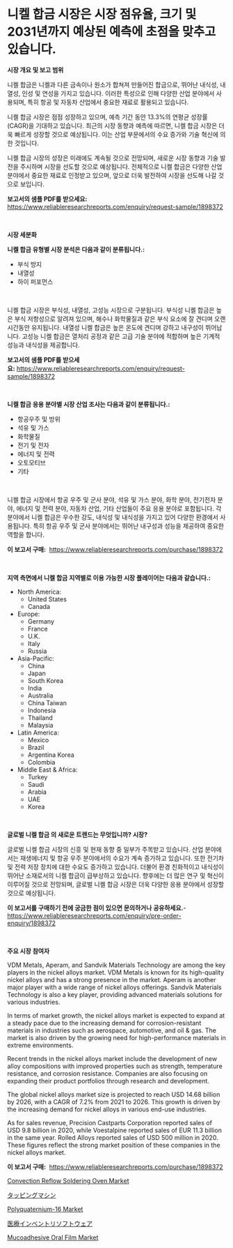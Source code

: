 <p><h1>니켈 합금 시장은 시장 점유율, 크기 및 2031년까지 예상된 예측에 초점을 맞추고 있습니다.</h1></p><p><strong>시장 개요 및 보고 범위</strong></p>
<p><p>니켈 합금은 니켈과 다른 금속이나 원소가 합쳐져 만들어진 합금으로, 뛰어난 내식성, 내열성, 인성 및 연성을 가지고 있습니다. 이러한 특성으로 인해 다양한 산업 분야에서 사용되며, 특히 항공 및 자동차 산업에서 중요한 재료로 활용되고 있습니다.</p><p>니켈 합금 시장은 점점 성장하고 있으며, 예측 기간 동안 13.3%의 연평균 성장률(CAGR)을 기대하고 있습니다. 최근의 시장 동향과 예측에 따르면, 니켈 합금 시장은 더욱 빠르게 성장할 것으로 예상됩니다. 이는 산업 부문에서의 수요 증가와 기술 혁신에 의한 것입니다.</p><p>니켈 합금 시장의 성장은 미래에도 계속될 것으로 전망되며, 새로운 시장 동향과 기술 발전을 주시하며 시장을 선도할 것으로 예상됩니다. 전체적으로 니켈 합금은 다양한 산업 분야에서 중요한 재료로 인정받고 있으며, 앞으로 더욱 발전하여 시장을 선도해 나갈 것으로 보입니다.</p></p>
<p><strong>보고서의 샘플 PDF를 받으세요:</strong> <a href="https://www.reliableresearchreports.com/enquiry/request-sample/1898372">https://www.reliableresearchreports.com/enquiry/request-sample/1898372</a></p>
<p>&nbsp;</p>
<p><strong>시장 세분화</strong></p>
<p><strong>니켈 합금 유형별 시장 분석은 다음과 같이 분류됩니다.:</strong></p>
<p><ul><li>부식 방지</li><li>내열성</li><li>하이 퍼포먼스</li></ul></p>
<p>&nbsp;</p>
<p><p>니켈 합금 시장은 부식성, 내열성, 고성능 시장으로 구분됩니다. 부식성 니켈 합금은 높은 부식 저항성으로 알려져 있으며, 해수나 화학물질과 같은 부식 요소에 잘 견디며 오랜 시간동안 유지됩니다. 내열성 니켈 합금은 높은 온도에 견디며 강하고 내구성이 뛰어납니다. 고성능 니켈 합금은 열처리 공정과 같은 고급 기술 분야에 적합하며 높은 기계적 성능과 내식성을 제공합니다.</p></p>
<p><strong>보고서의 샘플 PDF를 받으세요:</strong>&nbsp;<a href="https://www.reliableresearchreports.com/enquiry/request-sample/1898372">https://www.reliableresearchreports.com/enquiry/request-sample/1898372</a></p>
<p>&nbsp;</p>
<p><strong> 니켈 합금 응용 분야별 시장 산업 조사는 다음과 같이 분류됩니다.:</strong></p>
<p><ul><li>항공우주 및 방위</li><li>석유 및 가스</li><li>화학물질</li><li>전기 및 전자</li><li>에너지 및 전력</li><li>오토모티브</li><li>기타</li></ul></p>
<p>&nbsp;</p>
<p><p>니켈 합금 시장에서 항공 우주 및 군사 분야, 석유 및 가스 분야, 화학 분야, 전기전자 분야, 에너지 및 전력 분야, 자동차 산업, 기타 산업들이 주요 응용 분야로 포함됩니다. 각 분야에서 니켈 합금은 우수한 강도, 내식성 및 내식성을 가지고 있어 다양한 환경에서 사용됩니다. 특히 항공 우주 및 군사 분야에서는 뛰어난 내구성과 성능을 제공하여 중요한 역할을 합니다.</p></p>
<p><strong>이 보고서 구매:</strong>&nbsp; <a href="https://www.reliableresearchreports.com/purchase/1898372">https://www.reliableresearchreports.com/purchase/1898372</a></p>
<p>&nbsp;</p>
<p><strong>지역 측면에서 니켈 합금 지역별로 이용 가능한 시장 플레이어는 다음과 같습니다.:</strong></p>
<p><ul>
    <li>
        North America:
        <ul>
            <li>United States</li>
            <li>Canada</li>
        </ul>
    </li>
    <li>
        Europe:
        <ul>
            <li>Germany</li>
            <li>France</li>
            <li>U.K.</li>
            <li>Italy</li>
            <li>Russia</li>
        </ul>
    </li>
    <li>
        Asia-Pacific:
        <ul>
            <li>China</li>
            <li>Japan</li>
            <li>South Korea</li>
            <li>India</li>
            <li>Australia</li>
            <li>China Taiwan</li>
            <li>Indonesia</li>
            <li>Thailand</li>
            <li>Malaysia</li>
        </ul>
    </li>
    <li>
        Latin America:
        <ul>
            <li>Mexico</li>
            <li>Brazil</li>
            <li>Argentina Korea</li>
            <li>Colombia</li>
        </ul>
    </li>
    <li>
        Middle East & Africa:
        <ul>
            <li>Turkey</li>
            <li>Saudi</li>
            <li>Arabia</li>
            <li>UAE</li>
            <li>Korea</li>
        </ul>
    </li>
    </ul></p>
<p>&nbsp;</p>
<p><strong>글로벌 니켈 합금 의 새로운 트렌드는 무엇입니까? 시장?</strong></p>
<p><p>글로벌 니켈 합금 시장의 신흥 및 현재 동향 중 일부가 주목받고 있습니다. 산업 분야에서는 재생에너지 및 항공 우주 분야에서의 수요가 계속 증가하고 있습니다. 또한 전기차 및 전력 저장 장치에 대한 수요도 증가하고 있습니다. 더불어 환경 친화적이고 내식성이 뛰어난 소재로서의 니켈 합금이 급부상하고 있습니다. 향후에는 더 많은 연구 및 혁신이 이루어질 것으로 전망되며, 글로벌 니켈 합금 시장은 더욱 다양한 응용 분야에서 성장할 것으로 예상됩니다.</p></p>
<p><strong>이 보고서를 구매하기 전에 궁금한 점이 있으면 문의하거나 공유하세요.</strong>- <a href="https://www.reliableresearchreports.com/enquiry/pre-order-enquiry/1898372">https://www.reliableresearchreports.com/enquiry/pre-order-enquiry/1898372</a></p>
<p>&nbsp;</p>
<p><strong>주요 시장 참여자</strong></p>
<p><p>VDM Metals, Aperam, and Sandvik Materials Technology are among the key players in the nickel alloys market. VDM Metals is known for its high-quality nickel alloys and has a strong presence in the market. Aperam is another major player with a wide range of nickel alloys offerings. Sandvik Materials Technology is also a key player, providing advanced materials solutions for various industries.</p><p>In terms of market growth, the nickel alloys market is expected to expand at a steady pace due to the increasing demand for corrosion-resistant materials in industries such as aerospace, automotive, and oil & gas. The market is also driven by the growing need for high-performance materials in extreme environments.</p><p>Recent trends in the nickel alloys market include the development of new alloy compositions with improved properties such as strength, temperature resistance, and corrosion resistance. Companies are also focusing on expanding their product portfolios through research and development.</p><p>The global nickel alloys market size is projected to reach USD 14.68 billion by 2026, with a CAGR of 7.2% from 2021 to 2026. This growth is driven by the increasing demand for nickel alloys in various end-use industries.</p><p>As for sales revenue, Precision Castparts Corporation reported sales of USD 9.8 billion in 2020, while Voestalpine reported sales of EUR 11.3 billion in the same year. Rolled Alloys reported sales of USD 500 million in 2020. These figures reflect the strong market position of these companies in the nickel alloys market.</p></p>
<p><strong>이 보고서 구매:</strong>&nbsp;&nbsp;<a href="https://www.reliableresearchreports.com/purchase/1898372">https://www.reliableresearchreports.com/purchase/1898372</a></p>
<p><p><a href="https://issuu.com/reportprime-2/docs/convection-reflow-soldering-oven-market-size-2030.">Convection Reflow Soldering Oven Market</a></p><p><a href="https://github.com/xnljig2898992/Market-Research-Report-List-1/blob/main/1811127194472.md">タッピングマシン</a></p><p><a href="https://github.com/jhcraigie/Market-Research-Report-List-2/blob/main/polyquaternium-16-market.md">Polyquaternium-16 Market</a></p><p><a href="https://github.com/adcxff01450218/Market-Research-Report-List-1/blob/main/7227779194473.md">医療インベントリソフトウェア</a></p><p><a href="https://issuu.com/reportprime-2/docs/mucoadhesive-oral-film-market-size-2030.pptx">Mucoadhesive Oral Film Market</a></p></p>
